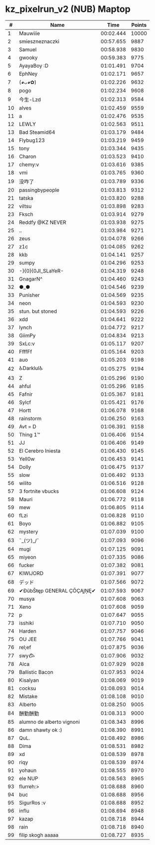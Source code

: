 # kz_pixelrun_v2 (NUB) Maptop

|  # | Name | Time | Points |
|-------------- | -------------- | -------------- | -------------- | 
| 1 | Mauwiiie | 00:02.444 | 10000 | 
| 2 | smieszneznaczki | 00:57.655 | 9887 | 
| 3 | Samuel | 00:58.938 | 9830 | 
| 4 | gwooky | 00:59.383 | 9775 | 
| 5 | AyayaBoy :D | 01:01.491 | 9704 | 
| 6 | EphNey | 01:02.171 | 9657 | 
| 7 | (◕ᴗ◕✿) | 01:02.226 | 9632 | 
| 8 | pogo | 01:02.234 | 9608 | 
| 9 | 今生-Lzd | 01:02.313 | 9584 | 
| 10 | alves | 01:02.459 | 9559 | 
| 11 | a | 01:02.476 | 9535 | 
| 12 | LEWLY | 01:02.563 | 9511 | 
| 13 | Bad Steamid64 | 01:03.179 | 9484 | 
| 14 | Flybug123 | 01:03.219 | 9459 | 
| 15 | tony | 01:03.344 | 9435 | 
| 16 | Charon | 01:03.523 | 9410 | 
| 17 | chemy:v | 01:03.616 | 9385 | 
| 18 | vmi | 01:03.765 | 9360 | 
| 19 | 没咋了 | 01:03.789 | 9336 | 
| 20 | passingbypeople | 01:03.813 | 9312 | 
| 21 | tatska | 01:03.820 | 9288 | 
| 22 | viltsu | 01:03.898 | 9283 | 
| 23 | Fksch | 01:03.914 | 9279 | 
| 24 | Reddfy @KZ NEVER | 01:03.938 | 9275 | 
| 25 | .. | 01:03.984 | 9271 | 
| 26 | zeus | 01:04.078 | 9266 | 
| 27 | z1c | 01:04.085 | 9262 | 
| 28 | kkb | 01:04.141 | 9257 | 
| 29 | sumpy | 01:04.296 | 9253 | 
| 30 | -}{0}{0JI_SLaYeR- | 01:04.319 | 9248 | 
| 31 | GnagarN^ | 01:04.460 | 9243 | 
| 32 | ●_● | 01:04.546 | 9239 | 
| 33 | Punisher | 01:04.569 | 9235 | 
| 34 | neon | 01:04.593 | 9230 | 
| 35 | stun. but stoned | 01:04.593 | 9226 | 
| 36 | xdd | 01:04.641 | 9222 | 
| 37 | lynch | 01:04.772 | 9217 | 
| 38 | GiimPy | 01:04.834 | 9213 | 
| 39 | SxLc:v | 01:05.117 | 9207 | 
| 40 | FfffFf | 01:05.164 | 9203 | 
| 41 | auo | 01:05.203 | 9198 | 
| 42 | ♿Darklul♿ | 01:05.275 | 9194 | 
| 43 | Z | 01:05.296 | 9190 | 
| 44 | ahful | 01:05.296 | 9185 | 
| 45 | Fafnir | 01:05.367 | 9181 | 
| 46 | Sylcf | 01:05.421 | 9176 | 
| 47 | Hortt | 01:06.078 | 9168 | 
| 48 | rainstorm | 01:06.250 | 9163 | 
| 49 | Avt = D | 01:06.391 | 9158 | 
| 50 | Thing 1™ | 01:06.406 | 9154 | 
| 51 | JJ | 01:06.406 | 9149 | 
| 52 | El Cerebro Iniesta | 01:06.430 | 9145 | 
| 53 | Yell0w | 01:06.453 | 9141 | 
| 54 | Dolly | 01:06.475 | 9137 | 
| 55 | slow | 01:06.492 | 9133 | 
| 56 | wilito | 01:06.516 | 9128 | 
| 57 | 3 fortnite vbucks | 01:06.608 | 9124 | 
| 58 | Mauri | 01:06.772 | 9118 | 
| 59 | mew | 01:06.805 | 9114 | 
| 60 | fLzi | 01:06.828 | 9110 | 
| 61 | Boyo | 01:06.882 | 9105 | 
| 62 | mystery | 01:07.039 | 9100 | 
| 63 | ¯\_(ツ)_/¯ | 01:07.093 | 9096 | 
| 64 | mugi | 01:07.125 | 9091 | 
| 65 | miyeon | 01:07.335 | 9086 | 
| 66 | fucker | 01:07.382 | 9081 | 
| 67 | KIWIJORD | 01:07.391 | 9077 | 
| 68 | デッド | 01:07.566 | 9072 | 
| 69 | ✔ĐûbŠŧęp GENERAL ÇŌÇĄĮŅĘ✔ | 01:07.593 | 9067 | 
| 70 | musya | 01:07.608 | 9063 | 
| 71 | Xeno | 01:07.608 | 9059 | 
| 72 | p | 01:07.647 | 9055 | 
| 73 | isshiki | 01:07.710 | 9050 | 
| 74 | Harden | 01:07.757 | 9046 | 
| 75 | OU JEE | 01:07.766 | 9041 | 
| 76 | rel;ef | 01:07.875 | 9036 | 
| 77 | swy𐂃 | 01:07.906 | 9032 | 
| 78 | Alca | 01:07.929 | 9028 | 
| 79 | Ballistic Bacon | 01:07.953 | 9024 | 
| 80 | Kisalyan | 01:08.069 | 9019 | 
| 81 | cocksu | 01:08.093 | 9014 | 
| 82 | Mistake | 01:08.108 | 9010 | 
| 83 | Alberto | 01:08.250 | 9005 | 
| 84 | 酬勤酬勤 | 01:08.313 | 9000 | 
| 85 | alumno de alberto vignoni | 01:08.343 | 8996 | 
| 86 | damn shawty ok :) | 01:08.390 | 8991 | 
| 87 | QuL. | 01:08.492 | 8986 | 
| 88 | Dima | 01:08.531 | 8982 | 
| 89 | xd | 01:08.539 | 8978 | 
| 90 | riqy | 01:08.539 | 8974 | 
| 91 | yohaun | 01:08.555 | 8970 | 
| 92 | ele NUP | 01:08.563 | 8965 | 
| 93 | flurreh:> | 01:08.688 | 8960 | 
| 94 | buc | 01:08.688 | 8956 | 
| 95 | SigurRos :v | 01:08.688 | 8952 | 
| 96 | influ | 01:08.694 | 8948 | 
| 97 | kazap | 01:08.718 | 8944 | 
| 98 | rain | 01:08.718 | 8940 | 
| 99 | filip skogh aaaaa | 01:08.727 | 8935 | 

